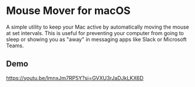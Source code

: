 # Mouse Mover for macOS
A simple utility to keep your Mac active by automatically moving the mouse at set intervals. This is useful for preventing your computer from going to sleep or showing you as "away" in messaging apps like Slack or Microsoft Teams.


## Demo

https://youtu.be/lmnxJm7RP5Y?si=GVXU3rJaDJkLKX6D
